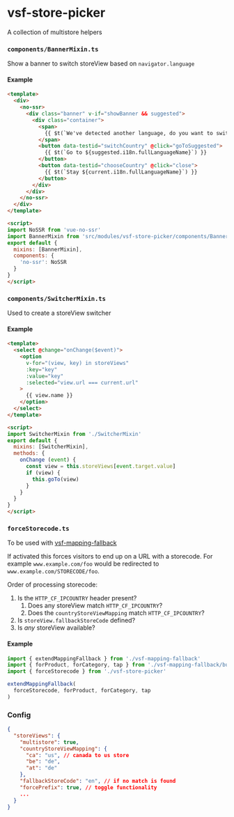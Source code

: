 # vsf-store-picker

A collection of multistore helpers

### `components/BannerMixin.ts`

Show a banner to switch storeView based on `navigator.language`

#### Example

```html
<template>
  <div>
    <no-ssr>
      <div class="banner" v-if="showBanner && suggested">
        <div class="container">
          <span>
            {{ $t(`We've detected another language, do you want to switch?`) }}
          </span>
          <button data-testid="switchCountry" @click="goToSuggested">
            {{ $t(`Go to ${suggested.i18n.fullLanguageName}`) }}
          </button>
          <button data-testid="chooseCountry" @click="close">
            {{ $t(`Stay ${current.i18n.fullLanguageName}`) }}
          </button>
        </div>
      </div>
    </no-ssr>
  </div>
</template>

<script>
import NoSSR from 'vue-no-ssr'
import BannerMixin from 'src/modules/vsf-store-picker/components/BannerMixin'
export default {
  mixins: [BannerMixin],
  components: {
    'no-ssr': NoSSR
  }
}
</script>
```

### `components/SwitcherMixin.ts`

Used to create a storeView switcher

#### Example

```html
<template>
  <select @change="onChange($event)">
    <option
      v-for="(view, key) in storeViews"
      :key="key"
      :value="key"
      :selected="view.url === current.url"
    >
      {{ view.name }}
    </option>
  </select>
</template>

<script>
import SwitcherMixin from './SwitcherMixin'
export default {
  mixins: [SwitcherMixin],
  methods: {
    onChange (event) {
      const view = this.storeViews[event.target.value]
      if (view) {
        this.goTo(view)
      }
    }
  }
}
</script>
```

### `forceStorecode.ts`

To be used with [vsf-mapping-fallback](https://github.com/kodbruket/vsf-store-picker)

If activated this forces visitors to end up on a URL with a storecode. For example `www.example.com/foo` would be redirected to `www.example.com/STORECODE/foo`.

Order of processing storecode:

1. Is the `HTTP_CF_IPCOUNTRY` header present?
    1. Does any storeView match `HTTP_CF_IPCOUNTRY`?
    2. Does the `countryStoreViewMapping` match `HTTP_CF_IPCOUNTRY`?
2. Is `storeView.fallbackStoreCode` defined?
3. Is *any* storeView available?

#### Example

```js
import { extendMappingFallback } from './vsf-mapping-fallback'
import { forProduct, forCategory, tap } from './vsf-mapping-fallback/builtin'
import { forceStorecode } from './vsf-store-picker'

extendMappingFallback(
  forceStorecode, forProduct, forCategory, tap
)
```

### Config

```json
{
  "storeViews": {
    "multistore": true,
    "countryStoreViewMapping": {
      "ca": "us", // canada to us store
      "be": "de",
      "at": "de"
    },
    "fallbackStoreCode": "en", // if no match is found
    "forcePrefix": true, // toggle functionality
    ...
  }
}
```
